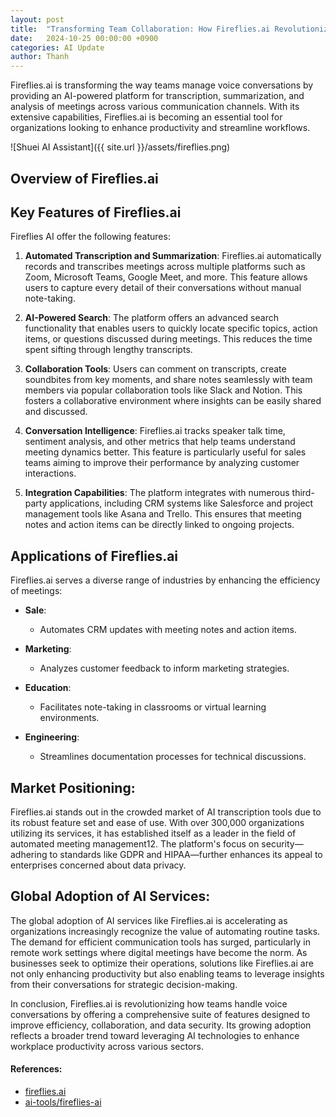 ```yaml
---
layout: post
title:  "Transforming Team Collaboration: How Fireflies.ai Revolutionizes Meeting Management with AI"
date:   2024-10-25 00:00:00 +0900
categories: AI Update
author: Thanh
---
```


Fireflies.ai is transforming the way teams manage voice conversations by providing an AI-powered platform for transcription, summarization, and analysis of meetings across various communication channels. With its extensive capabilities, Fireflies.ai is becoming an essential tool for organizations looking to enhance productivity and streamline workflows.

![Shuei AI Assistant]({{ site.url }}/assets/fireflies.png)

## **Overview of Fireflies.ai**


## **Key Features of Fireflies.ai**

Fireflies AI offer the following features:

1. **Automated Transcription and Summarization**: Fireflies.ai automatically records and transcribes meetings across multiple platforms such as Zoom, Microsoft Teams, Google Meet, and more. This feature allows users to capture every detail of their conversations without manual note-taking.


2. **AI-Powered Search**: The platform offers an advanced search functionality that enables users to quickly locate specific topics, action items, or questions discussed during meetings. This reduces the time spent sifting through lengthy transcripts.

3. **Collaboration Tools**: Users can comment on transcripts, create soundbites from key moments, and share notes seamlessly with team members via popular collaboration tools like Slack and Notion. This fosters a collaborative environment where insights can be easily shared and discussed.

4. **Conversation Intelligence**: Fireflies.ai tracks speaker talk time, sentiment analysis, and other metrics that help teams understand meeting dynamics better. This feature is particularly useful for sales teams aiming to improve their performance by analyzing customer interactions.

5. **Integration Capabilities**: The platform integrates with numerous third-party applications, including CRM systems like Salesforce and project management tools like Asana and Trello. This ensures that meeting notes and action items can be directly linked to ongoing projects.


## **Applications of Fireflies.ai**

Fireflies.ai serves a diverse range of industries by enhancing the efficiency of meetings:

- **Sale**: 

    - Automates CRM updates with meeting notes and action items.


- **Marketing**: 

    - Analyzes customer feedback to inform marketing strategies.


- **Education**:

    - Facilitates note-taking in classrooms or virtual learning environments.

- **Engineering**:

    - Streamlines documentation processes for technical discussions.


## **Market Positioning**:

Fireflies.ai stands out in the crowded market of AI transcription tools due to its robust feature set and ease of use. With over 300,000 organizations utilizing its services, it has established itself as a leader in the field of automated meeting management12. The platform's focus on security—adhering to standards like GDPR and HIPAA—further enhances its appeal to enterprises concerned about data privacy.

## **Global Adoption of AI Services**:

The global adoption of AI services like Fireflies.ai is accelerating as organizations increasingly recognize the value of automating routine tasks. The demand for efficient communication tools has surged, particularly in remote work settings where digital meetings have become the norm. As businesses seek to optimize their operations, solutions like Fireflies.ai are not only enhancing productivity but also enabling teams to leverage insights from their conversations for strategic decision-making.

In conclusion, Fireflies.ai is revolutionizing how teams handle voice conversations by offering a comprehensive suite of features designed to improve efficiency, collaboration, and data security. Its growing adoption reflects a broader trend toward leveraging AI technologies to enhance workplace productivity across various sectors.



#### References:
- [fireflies.ai](https://fireflies.ai/)
- [ai-tools/fireflies-ai](https://www.toolsforhumans.ai/ai-tools/fireflies-ai)
